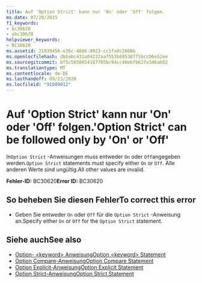 ```yaml
---
title: Auf 'Option Strict' kann nur 'On' oder 'Off' folgen.
ms.date: 07/20/2015
f1_keywords:
- bc30620
- vbc30620
helpviewer_keywords:
- BC30620
ms.assetid: 21939456-e36c-4886-8923-cc1fa0c26666
ms.openlocfilehash: dbbabc431a04232aaf553b695387f5bcc06e52ee
ms.sourcegitcommit: bf5c5850654187705bc94cc40ebfb62fe346ab02
ms.translationtype: MT
ms.contentlocale: de-DE
ms.lasthandoff: 09/23/2020
ms.locfileid: "91089012"
---
```

# <a name="option-strict-can-be-followed-only-by-on-or-off"></a><span data-ttu-id="c05c7-102">Auf 'Option Strict' kann nur 'On' oder 'Off' folgen.</span><span class="sxs-lookup"><span data-stu-id="c05c7-102">'Option Strict' can be followed only by 'On' or 'Off'</span></span>

<span data-ttu-id="c05c7-103">In`Option Strict` -Anweisungen muss entweder `On` oder `Off`angegeben werden.</span><span class="sxs-lookup"><span data-stu-id="c05c7-103">`Option Strict` statements must specify either `On` or `Off`.</span></span> <span data-ttu-id="c05c7-104">Alle anderen Werte sind ungültig.</span><span class="sxs-lookup"><span data-stu-id="c05c7-104">All other values are invalid.</span></span>  
  
 <span data-ttu-id="c05c7-105">**Fehler-ID:** BC30620</span><span class="sxs-lookup"><span data-stu-id="c05c7-105">**Error ID:** BC30620</span></span>  
  
## <a name="to-correct-this-error"></a><span data-ttu-id="c05c7-106">So beheben Sie diesen Fehler</span><span class="sxs-lookup"><span data-stu-id="c05c7-106">To correct this error</span></span>  
  
- <span data-ttu-id="c05c7-107">Geben Sie entweder `On` oder `Off` für die `Option Strict` -Anweisung an.</span><span class="sxs-lookup"><span data-stu-id="c05c7-107">Specify either `On` or `Off` for the `Option Strict` statement.</span></span>  
  
## <a name="see-also"></a><span data-ttu-id="c05c7-108">Siehe auch</span><span class="sxs-lookup"><span data-stu-id="c05c7-108">See also</span></span>

- [<span data-ttu-id="c05c7-109">Option- \<keyword> Anweisung</span><span class="sxs-lookup"><span data-stu-id="c05c7-109">Option \<keyword> Statement</span></span>](../language-reference/statements/option-keyword-statement.md)
- [<span data-ttu-id="c05c7-110">Option Compare-Anweisung</span><span class="sxs-lookup"><span data-stu-id="c05c7-110">Option Compare Statement</span></span>](../language-reference/statements/option-compare-statement.md)
- [<span data-ttu-id="c05c7-111">Option Explicit-Anweisung</span><span class="sxs-lookup"><span data-stu-id="c05c7-111">Option Explicit Statement</span></span>](../language-reference/statements/option-explicit-statement.md)
- [<span data-ttu-id="c05c7-112">Option Strict-Anweisung</span><span class="sxs-lookup"><span data-stu-id="c05c7-112">Option Strict Statement</span></span>](../language-reference/statements/option-strict-statement.md)
